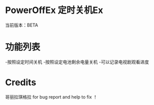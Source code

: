 PowerOffEx 定时关机Ex
==========
当前版本：BETA

功能列表
==========
-按照设定时间关机
-按照设定电池剩余电量关机
-可以记录电视剧观看进度

Credits
==========
哥丽拉琪格拉 for bug report and help to fix ！

